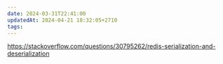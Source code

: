 ```yaml
---
date: 2024-03-31T22:41:00
updatedAt: 2024-04-21 18:32:05+2710
tags: 
---
```

https://stackoverflow.com/questions/30795262/redis-serialization-and-deserialization